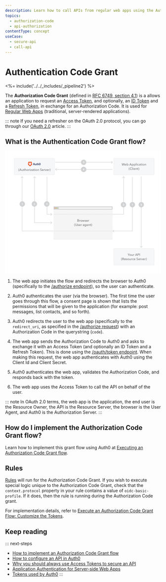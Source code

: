 ```yaml
---
description: Learn how to call APIs from regular web apps using the Authentication Code Grant.
topics:
  - authorization-code
  - api-authorization
contentType: concept
useCase:
  - secure-api
  - call-api
---
```

# Authentication Code Grant

<%= include('../../_includes/_pipeline2') %>

The **Authorization Code Grant** (defined in [RFC 6749, section 4.1](https://tools.ietf.org/html/rfc6749#section-4.1)) is a allows an application to request an [Access Token](/tokens/access-token), and optionally, an [ID Token](/tokens/id-token) and a [Refresh Token](/tokens/refresh_token), in exchange for an Authorization Code. It is used for [Regular Web Apps](/quickstart/webapp) (traditional, server-rendered applications).

::: note
If you need a refresher on the OAuth 2.0 protocol, you can go through our [OAuth 2.0](/protocols/oauth2) article.
:::


## What is the Authentication Code Grant flow?

![Authorization Code Grant](/media/articles/api-auth/authorization-code-grant.png)

1. The web app initiates the flow and redirects the browser to Auth0 (specifically to the [/authorize endpoint](/api/authentication#authorization-code-grant)), so the user can authenticate.

1. Auth0 authenticates the user (via the browser). The first time the user goes through this flow, a consent page is shown that lists the permissions that will be given to the application (for example: post messages, list contacts, and so forth).

1. Auth0 redirects the user to the web app (specifically to the `redirect_uri`, as specified in the [/authorize request](/api/authentication#authorization-code-grant)) with an Authorization Code in the querystring (`code`).

1. The web app sends the Authorization Code to Auth0 and asks to exchange it with an Access Token (and optionally an ID Token and a Refresh Token). This is done using the [/oauth/token endpoint](/api/authentication?http#authorization-code). When making this request, the web app authenticates with Auth0 using the Client Id and Client Secret.

1. Auth0 authenticates the web app, validates the Authorization Code, and responds back with the token.

1. The web app uses the Access Token to call the API on behalf of the user.

::: note
In OAuth 2.0 terms, the web app is the application, the end user is the Resource Owner, the API is the Resource Server, the browser is the User Agent, and Auth0 is the Authorization Server.
:::


## How do I implement the Authorization Code Grant flow?

Learn how to implement this grant flow using Auth0 at [Executing an Authorization Code Grant flow](/api-auth/tutorials/authorization-code-grant).

## Rules

[Rules](/rules) will run for the Authorization Code Grant. If you wish to execute special logic unique to the Authorization Code Grant, check that the `context.protocol` property in your rule contains a value of `oidc-basic-profile`. If it does, then the rule is running during the Authorization Code grant.

For implementation details, refer to [Execute an Authorization Code Grant Flow: Customize the Tokens](/api-auth/tutorials/authorization-code-grant#optional-customize-the-tokens).

## Keep reading

::: next-steps
- [How to implement an Authorization Code Grant flow](/api-auth/tutorials/authorization-code-grant)
- [How to configure an API in Auth0](/api-auth/guides/configure-api)
- [Why you should always use Access Tokens to secure an API](/api-auth/why-use-access-tokens-to-secure-apis)
- [Application Authentication for Server-side Web Apps](/application-auth/server-side-web)
- [Tokens used by Auth0](/tokens)
:::
